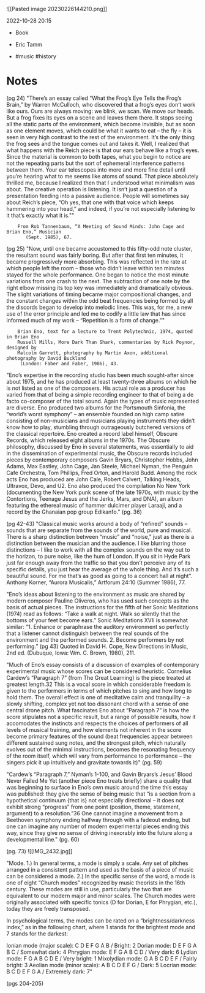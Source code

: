 ![[Pasted image 20230226144210.png]]

2022-10-28 20:15

* Book

* Eric Tamm

* #music #history 


# Notes

(pg 24)
	"There’s an essay called “What the Frog’s Eye Tells the Frog’s Brain,” by Warren McCulloch, who discovered that a frog’s eyes don’t work like ours. Ours are always moving: we blink, we scan. We move our heads. But a frog fixes its eyes on a scene and leaves them there. It stops seeing all the static parts of the environment, which become invisible, but as soon as one element moves, which could be what it wants to eat – the fly – it is seen in very high contrast to the rest of the environment. It’s the only thing the frog sees and the tongue comes out and takes it. Well, I realized that what happens with the Reich piece is that our ears behave like a frog’s eyes. Since the material is common to both tapes, what you begin to notice are not the repeating parts but the sort of ephemeral interference patterns between them. Your ear telescopes into more and more fine detail until you’re hearing what to me seems like atoms of sound. That piece absolutely thrilled me, because I realized then that I understood what minimalism was about. The creative operation is listening. It isn’t just a question of a presentation feeding into a passive audience. People will sometimes say about Reich’s piece, “Oh yes, that one with that voice which keeps hammering into your head,” and indeed, if you’re not especially listening to it that’s exactly what it is."" 
		
		From Rob Tannenbaum, “A Meeting of Sound Minds: John Cage and Brian Eno,” Musician 
           (Sept. 1985), 67.

(pg 25)
	"Now, until one became accustomed to this fifty-odd note cluster, the resultant sound was fairly boring. But after that first ten minutes, it became progressively more absorbing. This was reflected in the rate at which people left the room – those who didn’t leave within ten minutes stayed for the whole performance. One began to notice the most minute variations from one crash to the next. The subtraction of one note by the right elbow missing its top key was immediately and dramatically obvious. The slight variations of timing became major compositional changes, and the constant changes within the odd beat frequencies being formed by all the discords began to develop into melodic lines. This was, for me, a new use of the error principle and led me to codify a little law that has since informed much of my work – “Repetition is a form of change."" 
	
		Brian Eno, text for a lecture to Trent Polytechnic, 1974, quoted in Brian Eno 
        Russell Mills, More Dark Than Shark, commentaries by Rick Poynor, designed by 
        Malcolm Garrett, photography by Martin Axon, additional photography by David Buckland 
         (London: Faber and Faber, 1986), 43.

"Eno’s expertise in the recording studio has been much sought-after since about 1975, and he has produced at least twenty-three albums on which he is not listed as one of the composers. His actual role as a producer has varied from that of being a simple recording engineer to that of being a de facto co-composer of the total sound. Again the types of music represented are diverse. Eno produced two albums for the Portsmouth Sinfonia, the “world’s worst symphony” – an ensemble founded on high camp satire consisting of non-musicians and musicians playing instruments they didn’t know how to play, stumbling through outrageously butchered versions of the classical repertoire. Eno created a record label himself, Obscure Records, which released eight albums in the 1970s. The Obscure philosophy, discussed by Eno in several statements, was essentially to aid in the dissemination of experimental music, the Obscure records included pieces by contemporary composers Gavin Bryars, Christopher Hobbs, John Adams, Max Eastley, John Cage, Jan Steele, Michael Nyman, the Penguin Cafe Orchestra, Tom Phillips, Fred Orton, and Harold Budd. Among the rock acts Eno has produced are John Cale, Robert Calvert, Talking Heads, Ultravox, Devo, and U2. Eno also produced the compilation No New York (documenting the New York punk scene of the late 1970s, with music by the Contortions, Teenage Jesus and the Jerks, Mars, and DNA), an album featuring the ethereal music of hammer dulcimer player Laraaji, and a record by the Ghanaian pop group Edikanfo." (pg. 36)

(pg 42-43)
	"Classical music works around a body of “refined” sounds – sounds that are separate from the sounds of the world, pure and musical. There is a sharp distinction between “music” and “noise,” just as there is a distinction between the musician and the audience. I like blurring those distinctions – I like to work with all the complex sounds on the way out to the horizon, to pure noise, like the hum of London. If you sit in Hyde Park just far enough away from the traffic so that you don’t perceive any of its specific details, you just hear the average of the whole thing. And it’s such a beautiful sound. For me that’s as good as going to a concert hall at night".
		Anthony Korner, “Aurora Musicalis,” Artforum 24:10 (Summer 1986), 77.

"Eno’s ideas about listening to the environment as music are shared by modern composer Pauline Oliveros, who has used such concepts as the basis of actual pieces. The instructions for the fifth of her Sonic Meditations (1974) read as follows: “Take a walk at night. Walk so silently that the bottoms of your feet become ears.” Sonic Meditations XVII is somewhat similar: “1. Enhance or paraphrase the auditory environment so perfectly that a listener cannot distinguish between the real sounds of the environment and the performed sounds. 2. Become performers by not performing.” (pg 43)
		Quoted in David H. Cope, New Directions in Music, 2nd ed. (Dubuque, Iowa: Wm. C. Brown, 1980), 211.

"Much of Eno’s essay consists of a discussion of examples of contemporary experimental music whose scores can be considered heuristic. Cornelius Cardew’s “Paragraph 7” (from The Great Learning) is the piece treated at greatest length.32 This is a vocal score in which considerable freedom is given to the performers in terms of which pitches to sing and how long to hold them. The overall effect is one of meditative calm and tranquility – a slowly shifting, complex yet not too dissonant chord with a sense of one central drone pitch. What fascinates Eno about “Paragraph 7” is how the score stipulates not a specific result, but a range of possible results, how it accomodates the instincts and respects the choices of performers of all levels of musical training, and how elements not inherent in the score become primary features of the sound (beat frequencies appear between different sustained sung notes, and the strongest pitch, which naturally evolves out of the minimal instructions, becomes the resonating frequency of the room itself, which will vary from performance to performance – the singers pick it up intuitively and gravitate towards it)" (pg. 59)

"Cardew’s “Paragraph 7,” Nyman’s 1-100, and Gavin Bryars’s Jesus’ Blood Never Failed Me Yet (another piece Eno treats briefly) share a quality that was beginning to surface in Eno’s own music around the time this essay was published: they give the sense of being music that “is a section from a hypothetical continuum {that is} not especially directional – it does not exhibit strong “progress” from one point (position, theme, statement, argument) to a resolution.”36 One cannot imagine a movement from a Beethoven symphony ending halfway through with a fadeout ending, but one can imagine any number of modern experimental pieces ending this way, since they give no sense of driving inexorably into the future along a developmental line." (pg. 60)

(pg. 73)
![[IMG_2432.jpg]]


"Mode. 1.) In general terms, a mode is simply a scale. Any set of pitches arranged in a consistent pattern and used as the basis of a piece of music can be considered a mode. 2.) In the specific sense of the word, a mode is one of eight “Church modes” recognized by music theorists in the 16th century. These modes are still in use, particularly the two that are equivalent to our modern major and minor scales. The Church modes were originally associated with specific tonics (D for Dorian, E for Phrygian, etc.), today they are freely transposed. 

In psychological terms, the modes can be rated on a “brightness/darkness index,” as in the following chart, where 1 stands for the brightest mode and 7 stands for the darkest: 

Ionian mode (major scale): C D E F G A B / Bright: 2 
Dorian mode: D E F G A B C / Somewhat dark: 4 
Phrygian mode: E F G A B C D / Very dark: 6 
Lydian mode: F G A B C D E / Very bright: 1 
Mixolydian mode: G A B C D E F / Fairly bright: 3 
Aeolian mode (minor scale): A B C D E F G / Dark: 5 
Locrian mode: B C D E F G A / Extremely dark: 7"

(pgs 204-205)
